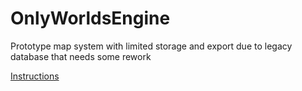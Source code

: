 # OnlyWorldsEngine

Prototype map system with limited storage and export due to legacy database that needs some rework

[Instructions](https://docs.google.com/document/d/1FeCy_NfBhfiRyOKxj0mPi70hH4C7RvCS9ubfP5RFz7Q/edit?usp=sharing)
